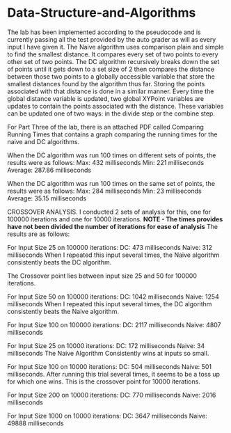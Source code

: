 # Data-Structure-and-Algorithms
The lab has been implemented according to the pseudocode and is currently passing all the test provided by the auto grader as will as every input I have given it. The Naive algorithm uses comparison plain and simple to find the smallest distance. It compares every set of two points to every other set of two points. 
The DC algorithm recursively breaks down the set of points until it gets down to a set size of 2 then compares the distance between those two points to a globally accessible variable that store the smallest distances found by the algorithm thus far. Storing the points associated with that distance is done in a similar manner. Every time the global distance variable is updated, two global XYPoint variables are updates to contain the points associated with the distance. These variables can be updated one of two ways: in the divide step or the combine step. 


For Part Three of the lab, there is an attached PDF called Comparing Running Times that contains a graph comparing the running times for the naive and DC algorithms. 


When the DC algorithm was run 100 times on different sets of points, the results were as follows:
Max: 432 milliseconds
Min: 221 milliseconds
Average: 287.86 milliseconds


When the DC algorithm was run 100 times on the same set of points, the results were as follows:
Max: 284 milliseconds 
Min: 23 milliseconds
Average: 35.15 milliseconds 



CROSSOVER ANALYSIS. 
I conducted 2 sets of analysis for this, one for 100000 iterations and one for 10000 iterations. ****NOTE -  The times provides have not been divided the number of iterations for ease of analysis**** 
 The results are as follows:

For Input Size 25 on 100000 iterations:
DC: 473 milliseconds
Naive: 312 milliseconds
When I repeated this input several times, the Naive algorithm consistently beats the DC algorithm. 

The Crossover point lies between input size 25 and 50 for 100000 iterations. 

For Input Size 50 on 100000 iterations:
DC: 1042 milliseconds
Naive: 1254 milliseconds
When I repeated this input several times, the DC algorithm consistently beats the Naive algorithm. 

For Input Size 100 on 100000 iterations:
DC: 2117 milliseconds
Naive: 4807 milliseconds





For Input Size 25 on 10000 iterations:
DC: 172 milliseconds
Naive: 34 milliseconds
The Naive Algorithm Consistently wins at inputs so small.

For Input Size 100 on 10000 iterations:
DC: 504 milliseconds
Naive: 501 milliseconds. 
After running this trial several times, it seems to be a toss up for which one wins. This is the crossover point for 10000 iterations.

For Input Size 200 on 10000 iterations:
DC: 770 milliseconds
Naive: 2016 milliseconds

For Input Size 1000 on 10000 iterations:
DC: 3647 milliseconds
Naive: 49888 milliseconds


